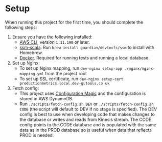 # Setup
When running this project for the first time, you should complete the following steps:

1. Ensure you have the following installed:
   * [AWS CLI](http://docs.aws.amazon.com/cli/latest/userguide/installing.html), version `1.11.190` or later.
   * [ssm-scala](https://github.com/guardian/ssm-scala). Run `brew install guardian/devtools/ssm` to install with Homebrew.
   * [Docker](https://docs.docker.com/docker-for-mac/install/#install-and-run-docker-for-mac). Required for running tests and running a local database.
2. Set up Nginx:
    * To set up Nginx mapping, run `dev-nginx setup-app ./nginx/nginx-mapping.yml` from the project root
    * To set up SSL certificate, run `dev-nginx setup-cert productionmetrics.local.dev-gutools.co.uk`
3. Fetch config:
    * This project uses [Configuration Magic](https://github.com/guardian/configuration-magic/) and the configuration is stored in AWS DynamoDB. 
    * Run `./scripts/fetch-config.sh DEV` or `./scripts/fetch-config.sh CODE` (the script will default to DEV if no stage is specified). 
   The DEV config is best to use when developing code that makes changes to the database or writes and reads from Kinesis stream. The CODE config points to the CODE database and is populated with the same data as in the PROD database so is useful when data that reflects PROD is needed.

